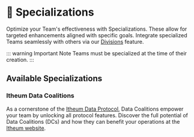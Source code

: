 # 🎯 Specializations

Optimize your Team's effectiveness with Specializations. These allow for targeted enhancements aligned with specific goals. Integrate specialized Teams seamlessly with others via our [Divisions](./setup.md#declare-a-division) feature.

::: warning Important Note
Teams must be specialized at the time of their creation.
:::

## Available Specializations

### Itheum Data Coalitions

As a cornerstone of the [Itheum Data Protocol](https://www.itheum.io/product#coaliation-daos), Data Coalitions empower your team by unlocking all protocol features. Discover the full potential of Data Coalitions (DCs) and how they can benefit your operations at the [Itheum website](https://itheum.io).
